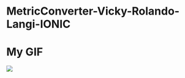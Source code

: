 # MetricConverter-Vicky-Rolando-Langi-IONIC

# My GIF
![](https://github.com/Vqylangi/MetricConverter-Vicky-Rolando-Langi-IONIC/blob/main/assets/MetricConverter-VickyRolandoLangi.gif)
